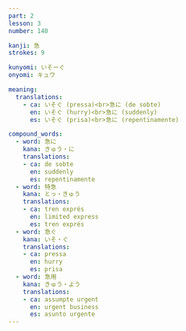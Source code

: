 ```yaml
---
part: 2
lesson: 3
number: 140

kanji: 急
strokes: 9

kunyomi: いそーぐ
onyomi: キュウ

meaning:
  translations:
    - ca: いそぐ (pressa)<br>急に (de sobte)
      en: いそぐ (hurry)<br>急に (suddenly)
      es: いそぐ (prisa)<br>急に (repentinamente)

compound_words:
  - word: 急に
    kana: きゅう・に
    translations:
    - ca: de sobte
      en: suddenly
      es: repentinamente
  - word: 特急
    kana: とっ・きゅう
    translations:
    - ca: tren exprés
      en: limited express
      es: tren exprés
  - word: 急ぐ
    kana: いそ・ぐ
    translations:
    - ca: pressa
      en: hurry
      es: prisa
  - word: 急用
    kana: きゅう・よう
    translations:
    - ca: assumpte urgent
      en: urgent business
      es: asunto urgente
---
```

